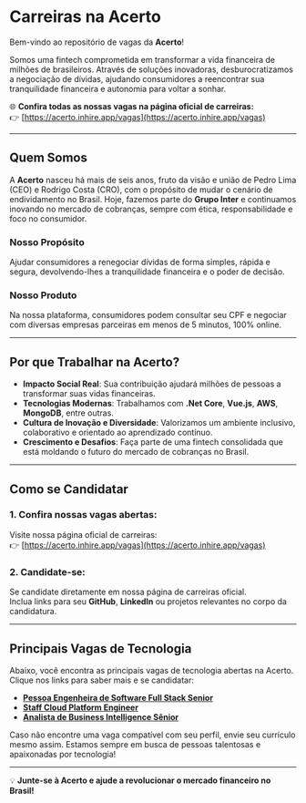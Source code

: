 # Carreiras na Acerto  

Bem-vindo ao repositório de vagas da **Acerto**!  

Somos uma fintech comprometida em transformar a vida financeira de milhões de brasileiros. Através de soluções inovadoras, desburocratizamos a negociação de dívidas, ajudando consumidores a reencontrar sua tranquilidade financeira e autonomia para voltar a sonhar.  

🌐 **Confira todas as nossas vagas na página oficial de carreiras:**  
👉 [https://acerto.inhire.app/vagas](https://acerto.inhire.app/vagas)  

---

## Quem Somos  

A **Acerto** nasceu há mais de seis anos, fruto da visão e união de Pedro Lima (CEO) e Rodrigo Costa (CRO), com o propósito de mudar o cenário de endividamento no Brasil. Hoje, fazemos parte do **Grupo Inter** e continuamos inovando no mercado de cobranças, sempre com ética, responsabilidade e foco no consumidor.  

### Nosso Propósito  
Ajudar consumidores a renegociar dívidas de forma simples, rápida e segura, devolvendo-lhes a tranquilidade financeira e o poder de decisão.

### Nosso Produto  
Na nossa plataforma, consumidores podem consultar seu CPF e negociar com diversas empresas parceiras em menos de 5 minutos, 100% online.

---

## Por que Trabalhar na Acerto?  

- **Impacto Social Real**: Sua contribuição ajudará milhões de pessoas a transformar suas vidas financeiras.  
- **Tecnologias Modernas**: Trabalhamos com **.Net Core**, **Vue.js**, **AWS**, **MongoDB**, entre outras.  
- **Cultura de Inovação e Diversidade**: Valorizamos um ambiente inclusivo, colaborativo e orientado ao aprendizado contínuo.  
- **Crescimento e Desafios**: Faça parte de uma fintech consolidada que está moldando o futuro do mercado de cobranças no Brasil.  

---

## Como se Candidatar  

### 1. Confira nossas vagas abertas:  
Visite nossa página oficial de carreiras:  
👉 [https://acerto.inhire.app/vagas](https://acerto.inhire.app/vagas)

### 2. Candidate-se:  
Se candidate diretamente em nossa página de carreiras oficial.  
Inclua links para seu **GitHub**, **LinkedIn** ou projetos relevantes no corpo da candidatura.

---

## Principais Vagas de Tecnologia  

Abaixo, você encontra as principais vagas de tecnologia abertas na Acerto. Clique nos links para saber mais e se candidatar:  

- **[Pessoa Engenheira de Software Full Stack Senior](https://acerto.inhire.app/vagas/5a1fd051-2831-46ec-8a61-9e6b8d481f3f/pessoa-engenheira-de-software-full-stack-senior)**  
- **[Staff Cloud Platform Engineer](https://acerto.inhire.app/vagas/d0f94003-e3e0-4944-b0b8-29238a3ca16d/staff-cloud-platform-engineer)**  
- **[Analista de Business Intelligence Sênior](https://acerto.inhire.app/vagas/d6c33c94-72fd-4caa-a222-1af77fdb921b/analista-de-business-intelligence-senior)**  

Caso não encontre uma vaga compatível com seu perfil, envie seu currículo mesmo assim. Estamos sempre em busca de pessoas talentosas e apaixonadas por tecnologia!  

---

💡 **Junte-se à Acerto e ajude a revolucionar o mercado financeiro no Brasil!**
